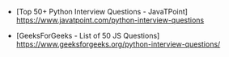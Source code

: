 - [Top 50+ Python Interview Questions - JavaTPoint] https://www.javatpoint.com/python-interview-questions

- [GeeksForGeeks - List of 50 JS Questions] https://www.geeksforgeeks.org/python-interview-questions/